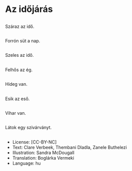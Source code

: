 # Az időjárás

##
Száraz az idő.

##
Forrón süt a nap.

##
Szeles az idő.

##
Felhős az ég.

##
Hideg van.

##
Esik az eső.

##
Vihar van.

##
Látok egy szivárványt.

##
* License: [CC-BY-NC]
* Text: Clare Verbeek, Thembani Dladla, Zanele Buthelezi
* Illustration: Sandra McDougall
* Translation: Boglárka Vermeki
* Language: hu
